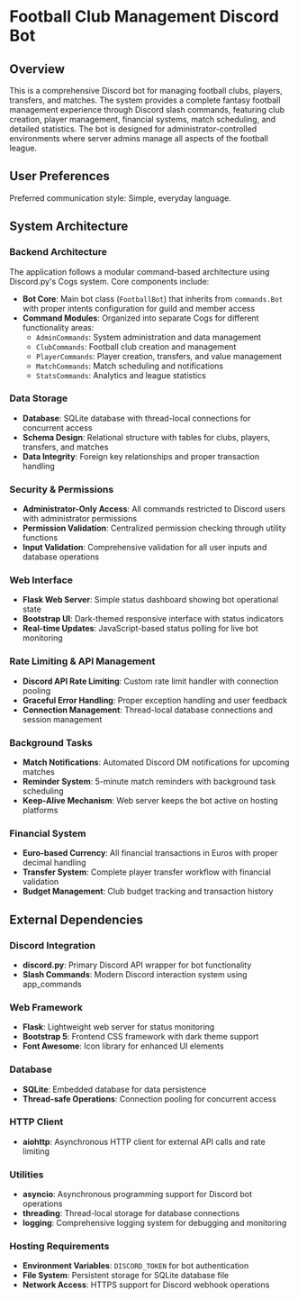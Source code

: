 # Football Club Management Discord Bot

## Overview

This is a comprehensive Discord bot for managing football clubs, players, transfers, and matches. The system provides a complete fantasy football management experience through Discord slash commands, featuring club creation, player management, financial systems, match scheduling, and detailed statistics. The bot is designed for administrator-controlled environments where server admins manage all aspects of the football league.

## User Preferences

Preferred communication style: Simple, everyday language.

## System Architecture

### Backend Architecture
The application follows a modular command-based architecture using Discord.py's Cogs system. Core components include:

- **Bot Core**: Main bot class (`FootballBot`) that inherits from `commands.Bot` with proper intents configuration for guild and member access
- **Command Modules**: Organized into separate Cogs for different functionality areas:
  - `AdminCommands`: System administration and data management
  - `ClubCommands`: Football club creation and management
  - `PlayerCommands`: Player creation, transfers, and value management
  - `MatchCommands`: Match scheduling and notifications
  - `StatsCommands`: Analytics and league statistics

### Data Storage
- **Database**: SQLite database with thread-local connections for concurrent access
- **Schema Design**: Relational structure with tables for clubs, players, transfers, and matches
- **Data Integrity**: Foreign key relationships and proper transaction handling

### Security & Permissions
- **Administrator-Only Access**: All commands restricted to Discord users with administrator permissions
- **Permission Validation**: Centralized permission checking through utility functions
- **Input Validation**: Comprehensive validation for all user inputs and database operations

### Web Interface
- **Flask Web Server**: Simple status dashboard showing bot operational state
- **Bootstrap UI**: Dark-themed responsive interface with status indicators
- **Real-time Updates**: JavaScript-based status polling for live bot monitoring

### Rate Limiting & API Management
- **Discord API Rate Limiting**: Custom rate limit handler with connection pooling
- **Graceful Error Handling**: Proper exception handling and user feedback
- **Connection Management**: Thread-local database connections and session management

### Background Tasks
- **Match Notifications**: Automated Discord DM notifications for upcoming matches
- **Reminder System**: 5-minute match reminders with background task scheduling
- **Keep-Alive Mechanism**: Web server keeps the bot active on hosting platforms

### Financial System
- **Euro-based Currency**: All financial transactions in Euros with proper decimal handling
- **Transfer System**: Complete player transfer workflow with financial validation
- **Budget Management**: Club budget tracking and transaction history

## External Dependencies

### Discord Integration
- **discord.py**: Primary Discord API wrapper for bot functionality
- **Slash Commands**: Modern Discord interaction system using app_commands

### Web Framework
- **Flask**: Lightweight web server for status monitoring
- **Bootstrap 5**: Frontend CSS framework with dark theme support
- **Font Awesome**: Icon library for enhanced UI elements

### Database
- **SQLite**: Embedded database for data persistence
- **Thread-safe Operations**: Connection pooling for concurrent access

### HTTP Client
- **aiohttp**: Asynchronous HTTP client for external API calls and rate limiting

### Utilities
- **asyncio**: Asynchronous programming support for Discord bot operations
- **threading**: Thread-local storage for database connections
- **logging**: Comprehensive logging system for debugging and monitoring

### Hosting Requirements
- **Environment Variables**: `DISCORD_TOKEN` for bot authentication
- **File System**: Persistent storage for SQLite database file
- **Network Access**: HTTPS support for Discord webhook operations